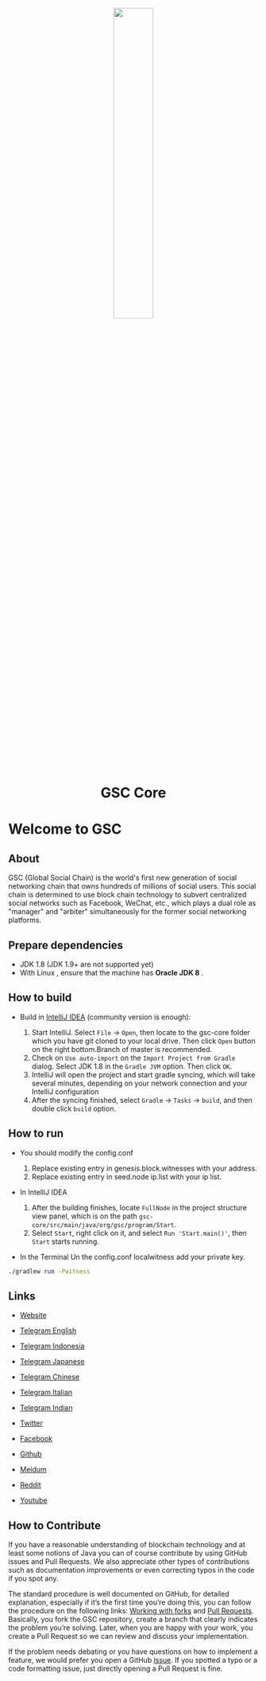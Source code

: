 <h1 align="center">
  <br>
  <img width="40%" src="https://i.loli.net/2018/06/19/5b290aa0885f1.png">
  <br>
  GSC Core
  <br>
</h1>

# Welcome to GSC

## About

GSC (Global Social Chain) is the world's first new generation of social networking chain that owns hundreds of millions of social users. This social chain is determined to use block chain technology to subvert centralized social networks such as Facebook, WeChat, etc., which plays a dual role as "manager" and "arbiter" simultaneously for the former social networking platforms.


## Prepare dependencies

* JDK 1.8 (JDK 1.9+ are not supported yet)
* With Linux , ensure that the machine has __Oracle JDK 8__ .

## How to build

* Build in [IntelliJ IDEA](https://www.jetbrains.com/idea/) (community version is enough):

  1. Start IntelliJ. Select `File` -> `Open`, then locate to the gsc-core folder which you have git cloned to your local drive. Then click `Open` button on the right bottom.Branch of master is recommended.
  2. Check on `Use auto-import` on the `Import Project from Gradle` dialog. Select JDK 1.8 in the `Gradle JVM` option. Then click `OK`.
  3. IntelliJ will open the project and start gradle syncing, which will take several minutes, depending on your network connection and your IntelliJ configuration
  4. After the syncing finished, select `Gradle` -> `Tasks` -> `build`, and then double click `build` option.
   

## How to run

* You should modify the config.conf
  1. Replace existing entry in genesis.block.witnesses with your address.
  2. Replace existing entry in seed.node ip.list with your ip list.

* In IntelliJ IDEA
  1. After the building finishes, locate `FullNode` in the project structure view panel, which is on the path `gsc-core/src/main/java/org/gsc/program/Start`.
  2. Select `Start`, right click on it, and select `Run 'Start.main()'`, then `Start` starts running.

* In the Terminal
  Un the config.conf localwitness add your private key.
```bash
./gradlew run -Pwitness
```

 
## Links
* [Website](http://gsc.social/)

* [Telegram English](https://t.me/gscofficial)
* [Telegram Indonesia](https://t.me/gscofficial_id)
* [Telegram Japanese](https://t.me/gscofficial_jp)
* [Telegram Chinese](https://t.me/gscofficial_cn)
* [Telegram Italian](https://t.me/gscofficial_it)
* [Telegram Indian](https://t.me/gscofficial_in)
* [Twitter](https://twitter.com/gsc_socialchain)
* [Facebook](https://www.facebook.com/GSCCoin/)
* [Github](https://github.com/gscsocial)
* [Meidum](https://medium.com/@gsc_socialchain)
* [Reddit](https://www.reddit.com/user/GSCOfficial/)
* [Youtube](https://www.youtube.com/channel/UCWcQhl4N6_ggZFdHwTxuuIQ)

 
## How to Contribute

If you have a reasonable understanding of blockchain technology and at least some notions of Java you can of course 
contribute by using GitHub issues and Pull Requests. We also appreciate other types of contributions such as 
documentation improvements or even correcting typos in the code if you spot any.

The standard procedure is well documented on GitHub, for detailed explanation, especially if it’s the first time you’re 
doing this, you can follow the procedure on the following links:
[Working with forks](https://help.github.com/articles/working-with-forks/) and 
[Pull Requests](https://help.github.com/articles/proposing-changes-to-your-work-with-pull-requests/).
Basically, you fork the GSC repository, create a branch that clearly indicates the problem you’re solving. Later, when 
you are happy with your work, you create a Pull Request so we can review and discuss your implementation.

If the problem needs debating or you have questions on how to implement a feature, we would prefer you open a GitHub 
[issue](https://github.com/gscsocial/gsc-core/issues). If you spotted a typo or a code formatting issue, just directly 
opening a Pull Request is fine. 

